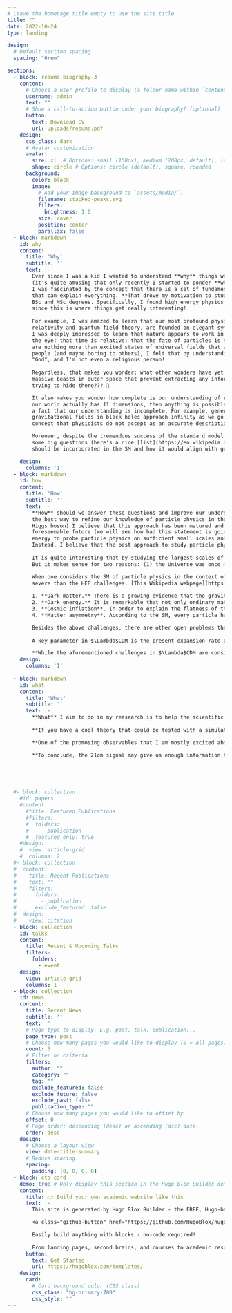 ```yaml
---
# Leave the homepage title empty to use the site title
title: ""
date: 2022-10-24
type: landing

design:
  # Default section spacing
  spacing: "6rem"

sections:
  - block: resume-biography-3
    content:
      # Choose a user profile to display (a folder name within `content/authors/`)
      username: admin
      text: ""
      # Show a call-to-action button under your biography? (optional)
      button:
        text: Download CV
        url: uploads/resume.pdf
    design:
      css_class: dark
      # Avatar customization
      avatar:
        size: xl  # Options: small (150px), medium (200px, default), large (320px), xl (400px), xxl (500px)
        shape: circle # Options: circle (default), square, rounded
      background:
        color: black
        image:
          # Add your image background to `assets/media/`.
          filename: stacked-peaks.svg
          filters:
            brightness: 1.0
          size: cover
          position: center
          parallax: false
  - block: markdown
    id: why
    content:
      title: 'Why'
      subtitle: ''
      text: |-
        Ever since I was a kid I wanted to understand **why** things work the way they work
        (it's quite amusing that only recently I started to ponder **why** I have this obsession).
        I was fascinated by the concept that there is a set of fundamental laws and building blocks
        that can explain everything. **That drove my motivation to study particle physics** during my
        BSc and MSc degrees. Specifically, I found high energy physics (HEP) to be most appealing,
        since this is where things get really interesting!
        
        For example, I was amazed to learn that our most profound physical theories, general
        relativity and quantum field theory, are founded on elegant symmetry arguments. Even more so,
        I was deeply impressed to learn that nature appears to work in more mysterious ways than meets
        the eye: that time is relative; that the fate of particles is not deterministic; that particles
        are nothing more than excited states of universal fields that all of us share. While these ideas seem trivial to some
        people (and maybe boring to others), I felt that by understanding them better I get closer to 
        "God", and I'm not even a religious person!
        
        Regardless, that makes you wonder: what other wonders have yet to be discovered? There are for example
        massive beasts in outer space that prevent extracting any information from their interior. What are they
        trying to hide there??? 🧐

        It also makes you wonder how complete is our understanding of reality. I mean, if string theory says that
        our world actually has 11 dimensions, then anything is possible, right? It is interesting that we know for
        a fact that our understanding is incomplete. For example, general relativity predicts that the density and
        gravitational fields in black holes approach infinity as we go towards their center, which is a mathematical 
        concept that physicists do not accept as an accurate description of nature.

        Moreover, despite the tremendous success of the standard model (SM) of particle physics, it still cannot answer
        some big questions (here's a nice [list](https://en.wikipedia.org/wiki/List_of_unsolved_problems_in_physics#High-energy/particle_physics) from Wikipedia that summarizes them). Perhaps the biggest one is how the force of gravity 
        should be incorporated in the SM and how it would align with general relativity. This is considered by many as the holy grale of theoretical physics.

    design:
      columns: '1'
  - block: markdown
    id: how
    content:
      title: 'How'
      subtitle: ''
      text: |-
        **How** should we answer these questions and improve our understanding of reality? While accelarators/colliders have been 
        the best way to refine our knowledge of particle physics in the 20th century (up to 2012 with the discovery of the 
        Higgs boson) I believe that this approach has been matured and we should not expect to get new exciting discoveries in the 
        foreseenable future (we will see how bad this statement is going to age...). I simply do not believe that we will gain enough
        energy to probe particle physics on sufficient small scales and discover new physics (again, this statement might age badly).
        Instead, I believe that the best approach to study particle physics is to study the Universe as a whole --- **cosmology**.
        
        It is quite interesting that by studying the largest scales of the Universe we could learn more about its smallest scales.
        But it makes sense for two reasons: (1) the Universe was once much smaller and much more energetic, when particle physics had a more crucial role in shaping its state, and (2) any variation in the nature of particle physics on the smallest scale has the potential to leave an imprint on the largest scales, simply because there are more particles on the largest scales! I actually love it that in my work I get to ponder about both the largest and smallest scales of the Universe, while living my life within the human scale (which is a good medium scale: the size of the observable Universe is about $10^{27}$ meters while Planck scale is about $10^{-35}$ meters).

        When one considers the SM of particle physics in the context of cosmology, one finds many challenges to the model, even more 
        severe than the HEP challenges. [This Wikipedia webpage](https://en.wikipedia.org/wiki/List_of_unsolved_problems_in_physics#Cosmology_and_general_relativity) summarizes the challenges in the standard model of cosmology (known as $\Lambda$CDM) but I outline those that have to do with open particle physics problems:
        
        1. **Dark matter.** There is a growing evidence that the gravitational fields in the Universe on its largest scales are dominated by an type of matter that cannot be seen nor be touched as it is speculated to not interact directly with electromagnetic radiation. **Many observations suggest that this invisible matter, named **dark matter** for obvious reasons, is five times more abundant than ordinary matter**, the latter is basically all the stuff that we interact with in our daily lives. This is mindblowing; just imagine that all the particles that assemble the world we see and touch, are completely outnumbered by this mysterious dark matter. And yet, all the particles from the SM have been ruled out as being possible candidates to dark matter. The only thing that we know (or we think we know) about dark matter is that it behaves like matter (in the sense that it interacts graviationaly with itself and with ordinary matter) and that it is dark. That's it!
        2. **Dark energy.** It is remarkable that not only ordinary matter is much less abundant compared to dark matter, but both kinds of matter do not form the main contribution to the energy of our Universe. According to $\Lambda$CDM, roughly 5% of the energy budget of the present Universe is in the form of ordinary matter and 25% in the form of dark matter. **The remaining 70% come from dark energy which causes the expansion of the Universe to be accelarated**. If at least we know that dark matter is a form of matter, we have no idea what is the physical mechanism behind dark energy. In $\Lambda$CDM, dark energy is associated with the energy density of the vacuum. Yet, we know that dark energy cannot fully be described by the energy of the vacuum; comparison between the inferred value from consistent observations of dark energy with the value predicted by quantum field theory suggests that there is a discrepancy between the two values of order $10^{120}$! Understanding better the nature of dark energy is therefore one of the most urgent challenges in modern theortical physics.
        3. **Cosmic inflation**. In order to explain the flatness of the Universe and its homogenity on its largest scales (as well as the inexistence of magnetic monopoles) it is belived within the $\Lambda$CDM pardigm that the Universe went a phase of inflation prior to the hot Big Bang (the moment in which the SM particles were "created"). **During the inflationary epoch, the Universe expanded in an exponential rate, thereby increasing its size and lowering its temperature by orders of magnitude within a fraction of a second**. While the theory of cosmic inflation succesfully solves the flatness and horizon problems, we do not have a smoking gun proof that cosmic inflation truly happened. Moreover, the exact physical mechanism that generated inflation is still not fully understood, including the "inflaton" fields that drove the inflationary expansion. In the simplest model of inflation, there is only one inflaton field that resulted in adiabatic Gaussian initial conditions for the hot Big Bang. These kinds of initial conditions agree well with observations, but different models of inflation (that predict different initial conditions) have not been ruled out yet. As in the case of dark matter and dark energy, the SM does not provide an explanation to the physics of inflation (even more so, it is inflation and the subsequent epoch of reheating that is believed to determine the SM physics).
        4. **Matter asymmetry**. According to the SM, every particle has its own dual antiparticle which is a flipped version of the particle, with reversed charge and parity (or equivalently, the antiparticle can be thought of as a particle going backwards in time, due to CPT symmetry). Some particles, like the photon, are their own antiparticle. Others, like the electron and the proton, are not their counterpart antiparticles (since they are electrically charged), called positorn and anti-proton, respectively. Theoretically, just like protons and electrons are allowed by the SM to form atoms, or matter, anti-proton and positrons are allowed to form antimatter. According to the SM, there is no reason to believe that our Universe will favor more matter particles over antimatter particles, since the two kinds of particles are completely symmetrical in the equations. Yet, observations suggest just that the Universe has much more matter than antimatter; **for every one antimatter particle there are about one billion matter particles!** This matter asymmetry implies that either matter and antimatter were created unequally during the Big Bang, or alternatively that they were created in nearly equal amounts and some process led to this asymmetry later on. While the SM does contain the fundamental ingredients to generate some matter asymmetry, the resulting asymmetry is far too small to be consistent with observations.

        Besides the above challenges, there are other open problems that $\Lambda$CDM is facing, that will may or may not invlove modifications in the SM of particle physics. Below I outline the main one.
        
        A key parameter in $\Lambda$CDM is the present expansion rate of the Universe, known as the Hubble constant. This quantity can be directly measured locally, by measuring the recession velocity of distant galaxies as a function of their distance from us --- the slope of this curve is the Hubble constant. Alternatively, measurements of the anisotropies in the cosmic microwave background (CMB), a radiation that originated not long after the Big-Bang, can give us some clue on the Hubble constant. The best fit to the CMB anisotropies power spectra, under the assumption of $\Lambda$CDM, yields a Hubble constant that is different from the direct measurement by a statistically significant amount. Not only that this discrepancy has been repeating itself in different measurements that have been carried over the last decades, but it has also been growing! **This discrepancy between "late-Universe" and "early-Universe" measurements of the Hubble constant is known as the Hubble tension** (some people may even call it the Hubble crisis). One possible explanation for the Hubble tension is that perhaps our observations (from either late-Universe or early-Universe measurements, or both) suffer from an unknown systematic error that affects the inferred Hubble constant. However, for this explanation to hold, it requires the systematic error to be present in many different instruments that have been used for observations. Another explanation suggests that both measurements of the Hubble constant from late-Universe and early-Universe observations are correct, and the discrepancy between the inferred values is a sign that $\Lambda$CDM has to be modified in order to explain the two different Hubble constants. Some models that go beyond $\Lambda$CDM have been proposed over the years in an attempt to solve the Hubble tension, however none of them has been compelling enough to become the new consensus.

        **While the aforementioned challenges in $\Lambda$CDM are considered as problems in the model, they should be viewed as opportunities** since they provide a window to new physics that otherwise would be inaccessible by any laboratory-based experiment.
    design:
      columns: '1'
  
  - block: markdown
    id: what
    content:
      title: 'What'
      subtitle: ''
      text: |-
        **What** I aim to do in my reasearch is to help the scientific community understand better how to answer the above big questions. I do not necessarily aspire to invent a new theory that would explain the origins of dark matter, dark energy, cosmic inflation or the Hubble tension. Instead, my goals are much more modest. I am more interested in studying how different theories beyond the standard model modify cosmological observables, and how much information we can extract from these theories once they are confronted with data from observations. I try to be as agnostic as possible for each theory I study: I am not looking for confirming/ruling out any particular theory - I am simply looking for the information encoded in theories!
        
        **If you have a cool theory that could be tested with a simulation of any observable - let me know!** I specifically enjoy modifying the differential equations in simulators or their initial conditions, in my opinion that is the best way to study and understand better the physics behind the observable.

        **One of the promosing observables that I am mostly excited about is the 21cm signal**. This signal is sourced from hyperfine transitions in hydrogen atoms that release photons of 21cm wavelength. Once these photons reach Earth their wavelength has been stretched due to the expansion of the Universe, which enables in theory the construction of 3D topological maps of a physical quantity known as the brightness temperature (provided that foregrounds and instrumental noise do not spoil too much the pure cosmological signal). The potential in the 21cm signal is due to our knowledge that the intergalactic medium (IGM) is full of hydrogen: more than 90% of the ordinary matter in the Universe is hydrogen. So there are A LOT of hydrogen atoms that can serve as potential sources of 21cm emission. But more importantly, the 21cm signal can give us information on a huge uncharted region of the Universe, where no other observable can come from. For example, a worldwide effort is being invested by various collaborations to measure the 21cm signal from the **cosmic dawn** --- the epoch in which the first stars and galaxies were formed. As exciting as it sounds, the 21cm signal has even the potential to shed light on the preceding epoch to cosmic dawn --- **the dark ages**. This epoch earned its name because there were no luminous sources at the time and the Universe was practically dark. Still, hydrogen atoms existed during the dark ages, thereby the 21cm signal is the only observable that can teach us something about the physics of the Universe during that epoch.

        **To conclude, the 21cm signal may give us enough information to help answer better the above profound questions.** The signal is very sensitive to the physics of the assumed dark matter, not only because the first galaxies formed inside "halos" of dark matter, but also because any non-gravitational interaction between dark matter and ordinary matter can alter the thermal and ionization history of the IGM, which directly affect the 21cm signal. In addition, any deviations in the initial conditions (due to different inflationary models) would also show its signature on the 21cm signal. And finally, since the 21cm signal is sourced from uncharted regions in our Universe, it could provide a "medium-Universe" measurement of the Hubble constant and therefore improve our understanding for the origin of the Hubble tension. All these reasons motivate me to focus my research on the 21cm signal.




  
  #- block: collection
    #id: papers
    #content:
      #title: Featured Publications
      #filters:
      #  folders:
      #    - publication
      #  featured_only: true
    #design:
    #  view: article-grid
    #  columns: 2
  #- block: collection
  #  content:
  #    title: Recent Publications
  #    text: ""
  #    filters:
  #      folders:
  #        - publication
  #      exclude_featured: false
  #  design:
  #    view: citation
  - block: collection
    id: talks
    content:
      title: Recent & Upcoming Talks
      filters:
        folders:
          - event
    design:
      view: article-grid
      columns: 1
  - block: collection
    id: news
    content:
      title: Recent News
      subtitle: ''
      text: ''
      # Page type to display. E.g. post, talk, publication...
      page_type: post
      # Choose how many pages you would like to display (0 = all pages)
      count: 5
      # Filter on criteria
      filters:
        author: ""
        category: ""
        tag: ""
        exclude_featured: false
        exclude_future: false
        exclude_past: false
        publication_type: ""
      # Choose how many pages you would like to offset by
      offset: 0
      # Page order: descending (desc) or ascending (asc) date.
      order: desc
    design:
      # Choose a layout view
      view: date-title-summary
      # Reduce spacing
      spacing:
        padding: [0, 0, 0, 0]
  - block: cta-card
    demo: true # Only display this section in the Hugo Blox Builder demo site
    content:
      title: 👉 Build your own academic website like this
      text: |-
        This site is generated by Hugo Blox Builder - the FREE, Hugo-based open source website builder trusted by 250,000+ academics like you.

        <a class="github-button" href="https://github.com/HugoBlox/hugo-blox-builder" data-color-scheme="no-preference: light; light: light; dark: dark;" data-icon="octicon-star" data-size="large" data-show-count="true" aria-label="Star HugoBlox/hugo-blox-builder on GitHub">Star</a>

        Easily build anything with blocks - no-code required!
        
        From landing pages, second brains, and courses to academic resumés, conferences, and tech blogs.
      button:
        text: Get Started
        url: https://hugoblox.com/templates/
    design:
      card:
        # Card background color (CSS class)
        css_class: "bg-primary-700"
        css_style: ""
---
```

